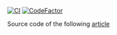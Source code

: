 [![CI](https://github.com/aelassas/functional-cs/actions/workflows/dotnet.yml/badge.svg)](https://github.com/aelassas/functional-cs/actions/workflows/dotnet.yml) [![CodeFactor](https://www.codefactor.io/repository/github/aelassas/functional-cs/badge/main)](https://www.codefactor.io/repository/github/aelassas/functional-cs/overview/main)

Source code of the following [article](https://www.codeproject.com/Articles/5370282/Functional-Programming-in-Csharp-2)
